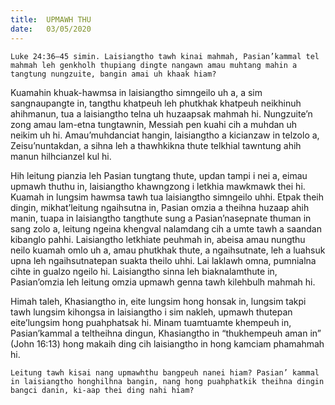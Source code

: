 ```yaml
---
title:  UPMAWH THU
date:   03/05/2020
---
```


`Luke 24:36–45 simin. Laisiangtho tawh kinai mahmah, Pasian’kammal tel mahmah leh genkholh thupiang dingte nangawn amau muhtang mahin a tangtung nungzuite, bangin amai uh khaak hiam?`

Kuamahin khuak-hawmsa in laisiangtho simngeilo uh a, a sim sangnaupangte in, tangthu khatpeuh leh phutkhak khatpeuh neikhinuh ahihmanun, tua a laisiangtho telna uh huzaapsak mahmah hi. Nungzuite’n zong amau lam-etna tungtawnin, Messiah pen kuahi cih a muhdan uh neikim uh hi. Amau’muhdanciat hangin, laisiangtho a kicianzaw in telzolo a, Zeisu’nuntakdan, a sihna leh a thawhkikna thute telkhial tawntung ahih manun hilhcianzel kul hi.

Hih leitung pianzia leh Pasian tungtang thute, updan tampi i nei a, eimau upmawh thuthu in, laisiangtho khawngzong i letkhia mawkmawk thei hi. Kuamah in lungsim hawmsa tawh tua laisiangtho simngeilo uhhi. Etpak theih dingin, mikhat’leitung ngaihsutna in, Pasian omzia a theihna huzaap ahih manin, tuapa in laisiangtho tangthute sung a Pasian’nasepnate thuman in sang zolo a, leitung ngeina khengval nalamdang cih a umte tawh a saandan kibanglo pahhi. Laisiangtho letkhiate peuhmah in, abeisa amau nungthu neilo kuamah omlo uh a, amau phutkhak thute, a ngaihsutnate, leh a luahsuk upna leh ngaihsutnatepan suakta theilo uhhi. Lai laklawh omna, pumnialna cihte in gualzo ngeilo hi. Laisiangtho sinna leh biaknalamthute in, Pasian’omzia leh leitung omzia upmawh genna tawh kilehbulh mahmah hi.

Himah taleh, Khasiangtho in, eite lungsim hong honsak in, lungsim takpi tawh lungsim kihongsa in laisiangtho i sim nakleh, upmawh thutepan eite’lungsim hong puahphatsak hi. Minam tuamtuamte khempeuh in, Pasian’kammal a teltheihna dingun, Khasiangtho in “thukhempeuh aman in” (John 16:13) hong makaih ding cih laisiangtho in hong kamciam phamahmah hi.

`Leitung tawh kisai nang upmawhthu bangpeuh nanei hiam? Pasian’ kammal in laisiangtho honghilhna bangin, nang hong puahphatkik theihna dingin bangci danin, ki-aap thei ding nahi hiam?`